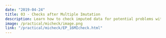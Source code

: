 ```yaml
---
date: "2019-04-24"
title: 03 - Checks after Multiple Imutation
description: Learn how to check imputed data for potential problems with the imputation procedure.
image: /practical/micheck/image.png
link: "/practical/micheck/EP_16MIcheck.html"
---
```

